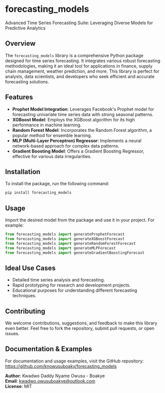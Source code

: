 # forecasting_models
Advanced Time Series Forecasting Suite: Leveraging Diverse Models for Predictive Analytics

## Overview
The `forecasting_models` library is a comprehensive Python package designed for time series forecasting. It integrates various robust forecasting methodologies, making it an ideal tool for applications in finance, supply chain management, weather prediction, and more. This library is perfect for analysts, data scientists, and developers who seek efficient and accurate forecasting solutions.

## Features
- **Prophet Model Integration**: Leverages Facebook's Prophet model for forecasting univariate time series data with strong seasonal patterns.
- **XGBoost Model**: Employs the XGBoost algorithm for its high performance in machine learning.
- **Random Forest Model**: Incorporates the Random Forest algorithm, a popular method for ensemble learning.
- **MLP (Multi-Layer Perceptron) Regressor**: Implements a neural network-based approach for complex data patterns.
- **Gradient Boosting Model**: Offers a Gradient Boosting Regressor, effective for various data irregularities.

## Installation
To install the package, run the following command:

```python
pip install forecasting_models
```

## Usage
Import the desired model from the package and use it in your project. For example:

```python
from forecasting_models import generateProphetForecast
from forecasting_models import generateXGBoostForecast
from forecasting_models import generateRandomForestForecast
from forecasting_models import generateMLPForecast
from forecasting_models import generateGradientBoostingForecast
```

## Ideal Use Cases
- Detailed time series analysis and forecasting.
- Rapid prototyping for research and development projects.
- Educational purposes for understanding different forecasting techniques.

## Contributing
We welcome contributions, suggestions, and feedback to make this library even better. Feel free to fork the repository, submit pull requests, or open issues.

## Documentation & Examples
For documentation and usage examples, visit the GitHub repository: https://github.com/knowusuboaky/forecasting_models

**Author**: Kwadwo Daddy Nyame Owusu - Boakye\
**Email**: kwadwo.owusuboakye@outlook.com\
**License**: MIT
